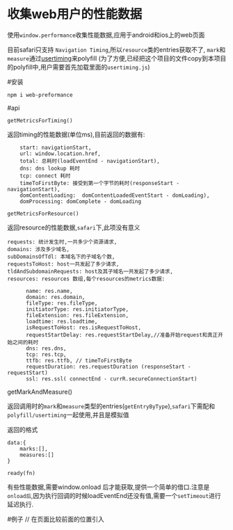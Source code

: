 # 收集web用户的性能数据


使用`window.performance`收集性能数据,应用于android和ios上的web页面

目前safari只支持 `Navigation Timing`,所以`resource`类的entries获取不了,
`mark`和`measure`通过[usertiming](https://github.com/nicjansma/usertiming.js)来polyfill
(为了方便,已经把这个项目的文件copy到本项目的polyfill中,用户需要首先加载里面的`usertiming.js`)

#安装

    npm i web-preformance

#api

`getMetricsForTiming()`

返回timing的性能数据(单位ms),目前返回的数据有:

        start: navigationStart,
        url: window.location.href,
        total: 总耗时(loadEventEnd - navigationStart),
        dns: dns lookup 耗时
        tcp: connect 耗时
        timeToFirstByte: 接受到第一个字节的耗时(responseStart - navigationStart),
        domContentLoading:  domContentLoadedEventStart - domLoading),
        domProcessing: domComplete - domLoading


`getMetricsForResource()`

返回resource的性能数据,`safari`下,此项没有意义

    requests: 统计发生时,一共多少个资源请求,
    domains: 涉及多少域名,
    subDomainsOfTdl: 本域名下的子域名个数,
    requestsToHost: host一共发起了多少请求,
    tldAndSubdomainRequests: host及其子域名一共发起了多少请求,
    resources: resources 数组,每个resources的metrics数据:

          name: res.name,
          domain: res.domain,
          fileType: res.fileType,
          initiatorType: res.initiatorType,
          fileExtension: res.fileExtension,
          loadtime: res.loadtime,
          isRequestToHost: res.isRequestToHost,
          requestStartDelay: res.requestStartDelay,//准备开始request和真正开始之间的耗时
          dns: res.dns,
          tcp: res.tcp,
          ttfb: res.ttfb, // timeToFirstByte
          requestDuration: res.requestDuration (responseStart - requestStart)
          ssl: res.ssl( connectEnd - currR.secureConnectionStart)


getMarkAndMeasure()

返回调用时的`mark`和`measure`类型的entries(`getEntryByType`),`safari`下需配和`polyfill/usertiming`一起使用,并且是模拟值

返回的格式

    data:{
        marks:[],
        measures:[]
    }

`ready(fn)`

有些性能数据,需要window.onload 后才能获取,提供一个简单的借口.注意是`onload后`,因为执行回调的时候loadEventEnd还没有值,需要一个`setTimeout`进行延迟执行.

#例子
    // 在页面比较前面的位置引入 <script src='polyfill/usertiming.js'>

    import perfObj from 'web-performance'

    perfObj.ready(function(){
        console.log(perfObj.getMetricsForTiming())
        console.log(perfObj.getMetricsForResource())
    })

    setTimeout(()=>{
        window.performance.mark('mark_end_xhr');
        window.performance.measure('mark_xhr','mark_start_xhr','mark_end_xhr');
        console.log(perfObj.getMarkAndMeasure())
    },1000)

    window.performance.mark('mark_start_xhr');


# Navigation timing 详细图解

![Navigation timing overview](http://dvcs.w3.org/hg/webperf/raw-file/tip/specs/NavigationTiming/timing-overview.png)

#鸣谢:
   统计数据的部分代码来自项目:

   [performance-bookmarklet](https://github.com/micmro/performance-bookmarklet)

   是一个chrome和firefox的插件,可以安装,实际体验一下.







